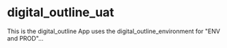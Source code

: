 # digital_outline_uat

This is the digital_outline App uses the digital_outline_environment for "ENV and PROD"...
